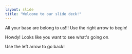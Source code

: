 ```yaml
---
layout: slide
title: "Welcome to our slide deck!"
---
```

All your base are belong to us!!!
Use the right arrow to begin!

Howdy! Looks like you want to see what's going on.

Use the left arrow to go back!
